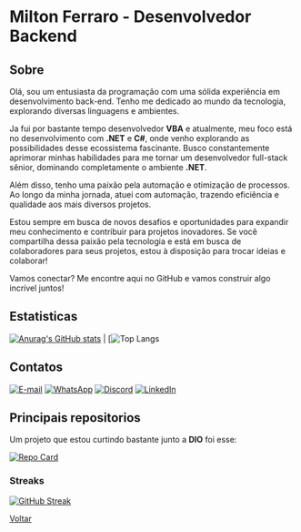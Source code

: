 # Milton Ferraro - Desenvolvedor Backend

## Sobre
Olá, sou um entusiasta da programação com uma sólida experiência em desenvolvimento back-end. Tenho me dedicado ao mundo da tecnologia, explorando diversas linguagens e ambientes.

Ja fui por bastante tempo desenvolvedor **VBA** e atualmente, meu foco está no desenvolvimento com **.NET** e **C#**, onde venho explorando as possibilidades desse ecossistema fascinante. Busco constantemente aprimorar minhas habilidades para me tornar um desenvolvedor full-stack sênior, dominando completamente o ambiente **.NET**.

Além disso, tenho uma paixão pela automação e otimização de processos. Ao longo da minha jornada, atuei com automação, trazendo eficiência e qualidade aos mais diversos projetos.

Estou sempre em busca de novos desafios e oportunidades para expandir meu conhecimento e contribuir para projetos inovadores. Se você compartilha dessa paixão pela tecnologia e está em busca de colaboradores para seus projetos, estou à disposição para trocar ideias e colaborar!

Vamos conectar? Me encontre aqui no GitHub e vamos construir algo incrível juntos!



## Estatisticas

[![Anurag's GitHub stats](https://github-readme-stats.vercel.app/api?username=ferraroii&theme=transparent&bg_color=000&border_color=30A3DC&show_icons=true&icon_color=30A3DC&title_color=E94D5F&text_color=FFF)](https://github.com/anuraghazra/github-readme-stats) | [![Top Langs](https://github-readme-stats.vercel.app/api/top-langs/?username=ferraroii&layout=compact&bg_color=000&border_color=30A3DC&title_color=E94D5F&text_color=FFF)


## Contatos

[![E-mail](https://img.shields.io/badge/-Email-000?style=for-the-badge&logo=icloud-outlook&logoColor=007BFF)](mailto:miltonferraro@icloud.com )
[![WhatsApp](https://img.shields.io/badge/WhatsApp-25D366?style=for-the-badge&logo=whatsapp&logoColor=white)](https://wa.me/5511988528949)
[![Discord](https://img.shields.io/badge/Discord-7289DA?style=for-the-badge&logo=discord&logoColor=white)](https://discord.com/channels/@udimitri/)
[![LinkedIn](https://img.shields.io/badge/LinkedIn-0077B5?style=for-the-badge&logo=linkedin&logoColor=white)](https://www.linkedin.com/in/milton-ferraro-4b04a3150//)

## Principais repositorios
Um projeto que estou curtindo bastante junto a **DIO** foi esse:

[![Repo Card](https://github-readme-stats.vercel.app/api/pin/?username=ferraroii&repo=https://github.com/digitalinnovationone/dio-lab-open-source&bg_color=000&border_color=30A3DC&show_icons=true&icon_color=30A3DC&title_color=E94D5F&text_color=FFF)](https://github.com/ferraroii/dio-lab-open-source)

### Streaks

[![GitHub Streak](https://streak-stats.demolab.com/?user=SEUUSERNAME&theme=neon-dark&background=000&border=30A3DC&dates=FFF)](https://git.io/streak-stats)



[Voltar](#)
